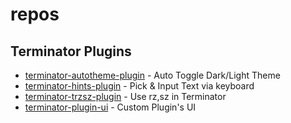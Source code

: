 repos
=====


## Terminator Plugins

- [terminator-autotheme-plugin](https://github.com/yurenchen000/terminator-autotheme-plugin) - Auto Toggle Dark/Light Theme
- [terminator-hints-plugin](https://github.com/yurenchen000/terminator-hints-plugin) - Pick & Input Text via keyboard
- [terminator-trzsz-plugin](https://github.com/yurenchen000/terminator-trzsz-plugin) - Use rz,sz in Terminator
- [terminator-plugin-ui](https://github.com/yurenchen000/terminator-plugin-ui) - Custom Plugin's UI

